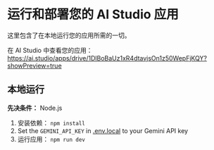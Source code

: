 # 运行和部署您的 AI Studio 应用

这里包含了在本地运行您的应用所需的一切。

在 AI Studio 中查看您的应用：https://ai.studio/apps/drive/1DlBoBaUz1xR4dtavjsOn1z50WepFjKQY?showPreview=true

## 本地运行

**先决条件：** Node.js


1. 安装依赖：
   `npm install`
2. Set the `GEMINI_API_KEY` in [.env.local](.env.local) to your Gemini API key
3. 运行应用：
   `npm run dev`

